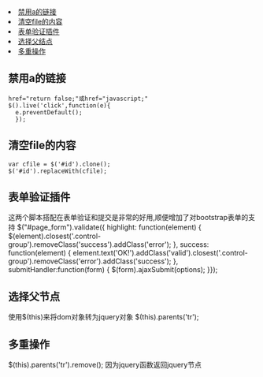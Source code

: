 <div id="nav">
  <li><a href="#s1">禁用a的链接</a></li>
  <li><a href="#s2">清空file的内容</a></li>
  <li><a href="#s3">表单验证插件</a></li>
  <li><a href="#s4">选择父结点</a></li>
  <li><a href="#s5">多重操作</a></li>
</div>

<h2 id="s1">禁用a的链接</h2>

    href="return false;"或href="javascript;"
    $().live('click',function(e){
      e.preventDefault();
      });

<h2 id="s2">清空file的内容</h2>
  
    var cfile = $('#id').clone();
    $('#id').replaceWith(cfile);

<h2 id="s3">表单验证插件</h2>
    这两个脚本搭配在表单验证和提交是非常的好用,顺便增加了对bootstrap表单的支持
    $("#page_form").validate({
      highlight: function(element) {
        $(element).closest('.control-group').removeClass('success').addClass('error');
      },
      success: function(element) {
        element.text('OK!').addClass('valid').closest('.control-group').removeClass('error').addClass('success');
      },
      submitHandler:function(form) {
        $(form).ajaxSubmit(options);
    }});

<h2 id="s4">选择父节点</h2>
    使用$(this)来将dom对象转为jquery对象
    $(this).parents('tr');

<h2 id="s5">多重操作</h2>
    $(this).parents('tr').remove();
    因为jquery函数返回jquery节点